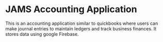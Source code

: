 # JAMS Accounting Application

This is an accounting application similar to quickbooks where users can make journal entries to maintain ledgers and track business finances. It stores data using google Firebase. 
